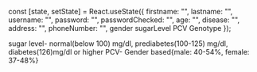 const [state, setState] = React.useState({
    firstname: "",
    lastname: "",
    username: "",
    password: "",
    passwordChecked: "",
    age: "",
    disease: "",
    address: "",
    phoneNumber: "",
    gender
    sugarLevel
    PCV
    Genotype
});

sugar level- normal(below 100) mg/dl, prediabetes(100-125) mg/dl, diabetes(126)mg/dl or higher
PCV- Gender based{male: 40-54%, female: 37-48%}